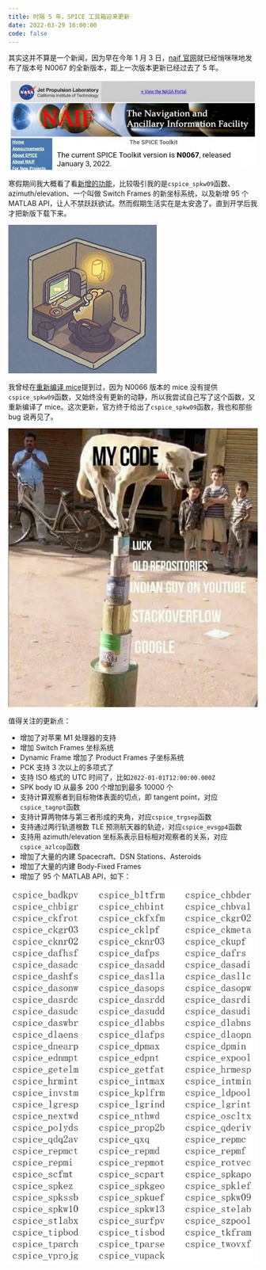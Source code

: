 ```yaml
---
title: 时隔 5 年，SPICE 工具箱迎来更新
date: 2022-03-29 16:00:00
code: false
---
```


其实这并不算是一个新闻，因为早在今年 1 月 3 日，[naif 官网](https://naif.jpl.nasa.gov/pub/naif/)就已经悄咪咪地发布了版本号 N0067 的全新版本，距上一次版本更新已经过去了 5 年。

![400](assets/N0067.jpg)

寒假期间我大概看了看[新增的功能](https://naif.jpl.nasa.gov/pub/naif/toolkit_docs/MATLAB/info/whatsnew.html#Version%2067%20---%20January%202022)，比较吸引我的是`cspice_spkw09`函数、azimuth/elevation、一个叫做 Switch Frames 的新坐标系统，以及新增 95 个 MATLAB API，让人不禁跃跃欲试。然而假期生活实在是太安逸了。直到开学后我才把新版下载下来。

![180](assets/dog.gif)

我曾经在[重新编译 mice](https://qingyayaya.github.io/post/%E9%87%8D%E6%96%B0%E7%BC%96%E8%AF%91%20mice)提到过，因为 N0066 版本的 mice 没有提供`cspice_spkw09`函数，又始终没有更新的动静，所以我尝试自己写了这个函数，又重新编译了 mice。这次更新，官方终于给出了`cspice_spkw09`函数，我也和那些 bug 说再见了。

![240](assets/mycode.jpg)

值得关注的更新点：

- 增加了对苹果 M1 处理器的支持
- 增加 Switch Frames 坐标系统
- Dynamic Frame 增加了 Product Frames 子坐标系统
- PCK 支持 3 次以上的多项式了
- 支持 ISO 格式的 UTC 时间了，比如`2022-01-01T12:00:00.000Z`
- SPK body ID 从最多 200 个增加到最多 10000 个
- 支持计算观察者到目标物体表面的切点，即 tangent point，对应`cspice_tagnpt`函数
- 支持计算两物体与第三者形成的夹角，对应`cspice_trgsep`函数
- 支持通过两行轨道根数 TLE 预测航天器的轨迹，对应`cspice_evsgp4`函数
- 支持用 azimuth/elevation 坐标系表示目标相对观察者的关系，对应`cspice_azlcop`函数
- 增加了大量的内建 Spacecraft、DSN Stations、Asteroids
- 增加了大量的内建 Body-Fixed Frames
- 增加了 95 个 MATLAB API，如下：

![400](assets/newAPI.png)